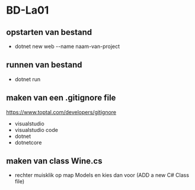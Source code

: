 # BD-La01
## opstarten van bestand
- dotnet new web --name naam-van-project

## runnen van bestand
- dotnet run

## maken van een .gitignore file
https://www.toptal.com/developers/gitignore
- visualstudio
- visualstudio code
- dotnet
- dotnetcore

## maken van class Wine.cs
- rechter muisklik op map Models en kies dan voor (ADD a new C# Class file)